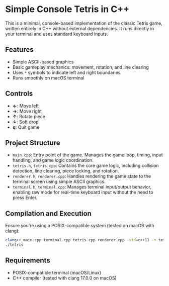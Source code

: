 # Simple Console Tetris in C++

This is a minimal, console-based implementation of the classic Tetris game, written entirely in C++ without external dependencies. It runs directly in your terminal and uses standard keyboard inputs.

## Features

- Simple ASCII-based graphics
- Basic gameplay mechanics: movement, rotation, and line clearing
- Uses `*` symbols to indicate left and right boundaries
- Runs smoothly on macOS terminal

## Controls

- **←**: Move left  
- **→**: Move right  
- **↑**: Rotate piece  
- **↓**: Soft drop  
- **q**: Quit game

## Project Structure

- `main.cpp`: Entry point of the game. Manages the game loop, timing, input handling, and game logic coordination.
- `tetris.h`, `tetris.cpp`: Contains the core game logic, including collision detection, line clearing, piece locking, and rotation.
- `renderer.h`, `renderer.cpp`: Handles rendering the game state to the terminal screen using simple ASCII graphics.
- `terminal.h`, `terminal.cpp`: Manages terminal input/output behavior, enabling raw mode for real-time keyboard input without the need to press Enter.


## Compilation and Execution

Ensure you're using a POSIX-compatible system (tested on macOS with clang):

```bash
clang++ main.cpp terminal.cpp tetris.cpp renderer.cpp -std=c++11 -o tetris
./tetris
``` 
## Requirements

- POSIX-compatible terminal (macOS/Linux)
- C++ compiler (tested with clang 17.0.0 on macOS)
